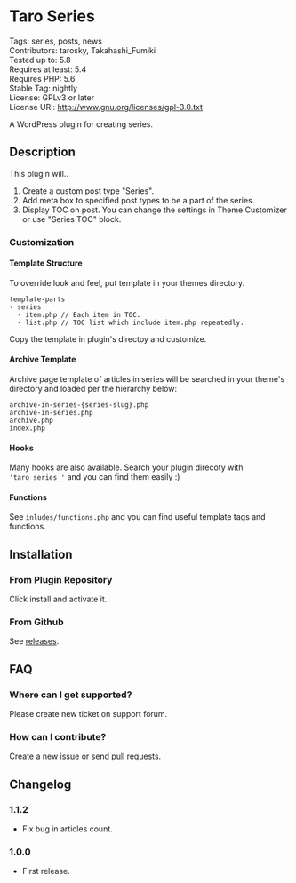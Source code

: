 # Taro Series

Tags: series, posts, news  
Contributors: tarosky, Takahashi_Fumiki  
Tested up to: 5.8  
Requires at least: 5.4  
Requires PHP: 5.6  
Stable Tag: nightly  
License: GPLv3 or later  
License URI: http://www.gnu.org/licenses/gpl-3.0.txt

A WordPress plugin for creating series.

## Description

This plugin will..

1. Create a custom post type "Series".
2. Add meta box to specified post types to be a part of the series.
3. Display TOC on post. You can change the settings in Theme Customizer or use "Series TOC" block.

### Customization

#### Template Structure

To override look and feel, put template in your themes directory.

```
template-parts
- series
  - item.php // Each item in TOC.
  - list.php // TOC list which include item.php repeatedly.
```

Copy the template in plugin's directoy and customize.

#### Archive Template

Archive page template of articles in series will be searched in your theme's directory and loaded per the hierarchy below:

```
archive-in-series-{series-slug}.php
archive-in-series.php
archive.php
index.php
```

#### Hooks

Many hooks are also available. Search your plugin direcoty with `'taro_series_'` and you can find them easily :)

#### Functions

See `inludes/functions.php` and you can find useful template tags and functions.

## Installation

### From Plugin Repository

Click install and activate it.

### From Github

See [releases](https://github.com/tarosky/taro-series/releases).

## FAQ

### Where can I get supported?

Please create new ticket on support forum.

### How can I contribute?

Create a new [issue](https://github.com/tarosky/taro-series/issues) or send [pull requests](https://github.com/tarosky/taro-series/pulls).

## Changelog

### 1.1.2

* Fix bug in articles count.

### 1.0.0

* First release.
